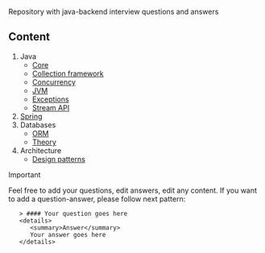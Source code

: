 Repository with java-backend interview questions and answers

## Content

1. Java
    - [Core](./java/core.md)
    - [Collection framework](./java/collections.md)
    - [Concurrency](./java/concurrency.md)
    - [JVM](./java/jvm.md)
    - [Exceptions](./java/exceptions.md)
    - [Stream API](./java/stream.md)
1. [Spring](./spring/spring.md)
1. Databases
   - [ORM](./database/orm.md)
   - [Theory](./database/theory.md)
1. Architecture
   - [Design patterns](./architecture/patterns.md)

   
> [!IMPORTANT]
> Feel free to add your questions, edit answers, edit any content.
> If you want to add a question-answer, please follow next pattern:

```
   > #### Your question goes here
   <details>
      <summary>Answer</summary>
      Your answer goes here
   </details>
```



